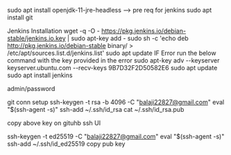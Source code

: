 sudo apt install openjdk-11-jre-headless  --> pre req for jenkins
sudo apt install git

Jenkins Installation
wget -q -O - https://pkg.jenkins.io/debian-stable/jenkins.io.key | sudo apt-key add -
sudo sh -c 'echo deb http://pkg.jenkins.io/debian-stable binary/ > /etc/apt/sources.list.d/jenkins.list'
sudo apt update
IF Error run the below command with the key provided in the error
	sudo apt-key adv --keyserver keyserver.ubuntu.com --recv-keys 9B7D32F2D50582E6
sudo apt update
sudo apt install jenkins

admin/password

git conn setup
ssh-keygen -t rsa -b 4096 -C "balaji22827@gmail.com"
eval "$(ssh-agent -s)"
ssh-add ~/.ssh/id_rsa
cat ~/.ssh/id_rsa.pub

copy above key on gituhb ssh UI

ssh-keygen -t ed25519 -C "balaji22827@gmail.com"
eval "$(ssh-agent -s)"
ssh-add ~/.ssh/id_ed25519
copy pub key
